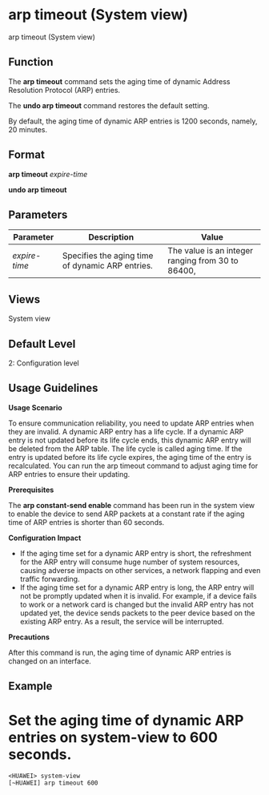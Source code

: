 arp timeout (System view)
=========================

arp timeout (System view)

Function
--------



The **arp timeout** command sets the aging time of dynamic Address Resolution Protocol (ARP) entries.

The **undo arp timeout** command restores the default setting.



By default, the aging time of dynamic ARP entries is 1200 seconds, namely, 20 minutes.


Format
------

**arp timeout** *expire-time*

**undo arp timeout**


Parameters
----------

| Parameter | Description | Value |
| --- | --- | --- |
| *expire-time* | Specifies the aging time of dynamic ARP entries. | The value is an integer ranging from 30 to 86400, |



Views
-----

System view


Default Level
-------------

2: Configuration level


Usage Guidelines
----------------

**Usage Scenario**



To ensure communication reliability, you need to update ARP entries when they are invalid. A dynamic ARP entry has a life cycle. If a dynamic ARP entry is not updated before its life cycle ends, this dynamic ARP entry will be deleted from the ARP table. The life cycle is called aging time. If the entry is updated before its life cycle expires, the aging time of the entry is recalculated. You can run the arp timeout command to adjust aging time for ARP entries to ensure their updating.



**Prerequisites**



The **arp constant-send enable** command has been run in the system view to enable the device to send ARP packets at a constant rate if the aging time of ARP entries is shorter than 60 seconds.



**Configuration Impact**

* If the aging time set for a dynamic ARP entry is short, the refreshment for the ARP entry will consume huge number of system resources, causing adverse impacts on other services, a network flapping and even traffic forwarding.
* If the aging time set for a dynamic ARP entry is long, the ARP entry will not be promptly updated when it is invalid. For example, if a device fails to work or a network card is changed but the invalid ARP entry has not updated yet, the device sends packets to the peer device based on the existing ARP entry. As a result, the service will be interrupted.

**Precautions**



After this command is run, the aging time of dynamic ARP entries is changed on an interface.




Example
-------

# Set the aging time of dynamic ARP entries on system-view to 600 seconds.
```
<HUAWEI> system-view
[~HUAWEI] arp timeout 600

```
